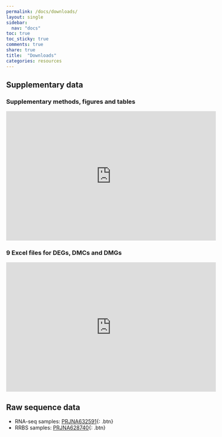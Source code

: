 ```yaml
---
permalink: /docs/downloads/
layout: single
sidebar:
  nav: "docs"
toc: true
toc_sticky: true  
comments: true
share: true
title:  "Downloads"
categories: resources
---
```


## Supplementary data

### Supplementary methods, figures and tables
<iframe src="https://widgets.figshare.com/articles/13377005/embed?show_title=1" width="568" height="351" allowfullscreen frameborder="0"></iframe>

### 9 Excel files for DEGs, DMCs and DMGs
<iframe src="https://widgets.figshare.com/articles/12481826/embed?show_title=1" width="568" height="351" allowfullscreen frameborder="0"></iframe>

## Raw sequence data
- RNA-seq samples: [PRJNA632591](https://www.ncbi.nlm.nih.gov/bioproject/PRJNA632591){: .btn}
- RRBS samples: [PRJNA628740](https://www.ncbi.nlm.nih.gov/bioproject/PRJNA628740){: .btn}
